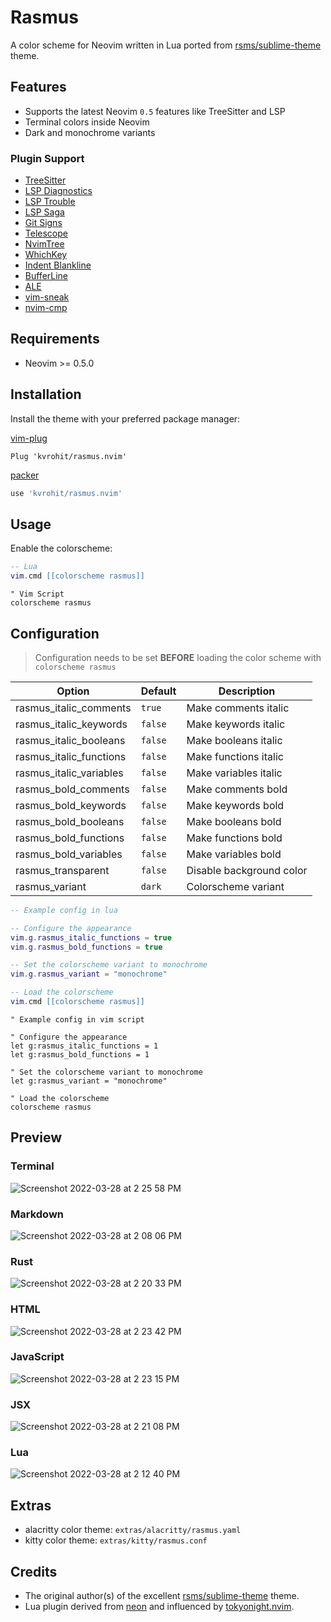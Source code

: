 # Rasmus

A color scheme for Neovim written in Lua ported from [rsms/sublime-theme](https://github.com/rsms/sublime-theme) theme.

## Features

- Supports the latest Neovim `0.5` features like TreeSitter and LSP
- Terminal colors inside Neovim
- Dark and monochrome variants

### Plugin Support

- [TreeSitter](https://github.com/nvim-treesitter/nvim-treesitter)
- [LSP Diagnostics](https://neovim.io/doc/user/lsp.html)
- [LSP Trouble](https://github.com/folke/lsp-trouble.nvim)
- [LSP Saga](https://github.com/glepnir/lspsaga.nvim)
- [Git Signs](https://github.com/lewis6991/gitsigns.nvim)
- [Telescope](https://github.com/nvim-telescope/telescope.nvim)
- [NvimTree](https://github.com/kyazdani42/nvim-tree.lua)
- [WhichKey](https://github.com/liuchengxu/vim-which-key)
- [Indent Blankline](https://github.com/lukas-reineke/indent-blankline.nvim)
- [BufferLine](https://github.com/akinsho/nvim-bufferline.lua)
- [ALE](https://github.com/dense-analysis/ale)
- [vim-sneak](https://github.com/justinmk/vim-sneak)
- [nvim-cmp](https://github.com/hrsh7th/nvim-cmp)

## Requirements

- Neovim >= 0.5.0

## Installation

Install the theme with your preferred package manager:

[vim-plug](https://github.com/junegunn/vim-plug)

```vim
Plug 'kvrohit/rasmus.nvim'
```

[packer](https://github.com/wbthomason/packer.nvim)

```lua
use 'kvrohit/rasmus.nvim'
```

## Usage

Enable the colorscheme:

```lua
-- Lua
vim.cmd [[colorscheme rasmus]]
```

```vim
" Vim Script
colorscheme rasmus
```

## Configuration

> Configuration needs to be set **BEFORE** loading the color scheme with `colorscheme rasmus`

| Option                  | Default | Description              |
| ----------------------- | ------- | ------------------------ |
| rasmus_italic_comments  | `true`  | Make comments italic     |
| rasmus_italic_keywords  | `false` | Make keywords italic     |
| rasmus_italic_booleans  | `false` | Make booleans italic     |
| rasmus_italic_functions | `false` | Make functions italic    |
| rasmus_italic_variables | `false` | Make variables italic    |
| rasmus_bold_comments    | `false` | Make comments bold       |
| rasmus_bold_keywords    | `false` | Make keywords bold       |
| rasmus_bold_booleans    | `false` | Make booleans bold       |
| rasmus_bold_functions   | `false` | Make functions bold      |
| rasmus_bold_variables   | `false` | Make variables bold      |
| rasmus_transparent      | `false` | Disable background color |
| rasmus_variant          | `dark`  | Colorscheme variant      |

```lua
-- Example config in lua

-- Configure the appearance
vim.g.rasmus_italic_functions = true
vim.g.rasmus_bold_functions = true

-- Set the colorscheme variant to monochrome
vim.g.rasmus_variant = "monochrome"

-- Load the colorscheme
vim.cmd [[colorscheme rasmus]]
```

```vim
" Example config in vim script

" Configure the appearance
let g:rasmus_italic_functions = 1
let g:rasmus_bold_functions = 1

" Set the colorscheme variant to monochrome
let g:rasmus_variant = "monochrome"

" Load the colorscheme
colorscheme rasmus
```

## Preview

### Terminal
![Screenshot 2022-03-28 at 2 25 58 PM](https://user-images.githubusercontent.com/1040966/160364806-458a5dad-5f2a-4a78-885b-a041d5ec5010.png)

### Markdown
![Screenshot 2022-03-28 at 2 08 06 PM](https://user-images.githubusercontent.com/1040966/160364881-94c94648-8761-4310-aa7f-a6d6b4c09f09.png)

### Rust
![Screenshot 2022-03-28 at 2 20 33 PM](https://user-images.githubusercontent.com/1040966/160364965-fd1342fb-392d-40e7-ab6c-224eae939f70.png)

### HTML
![Screenshot 2022-03-28 at 2 23 42 PM](https://user-images.githubusercontent.com/1040966/160365047-bbf15000-233a-497a-9755-9ca93e4aaaed.png)

### JavaScript
![Screenshot 2022-03-28 at 2 23 15 PM](https://user-images.githubusercontent.com/1040966/160365120-6fa24c8d-4c95-4fd9-83fc-095445b6f291.png)

### JSX
![Screenshot 2022-03-28 at 2 21 08 PM](https://user-images.githubusercontent.com/1040966/160365247-726c1804-df28-4fe3-bb1d-9f972a2890d8.png)

### Lua
![Screenshot 2022-03-28 at 2 12 40 PM](https://user-images.githubusercontent.com/1040966/160365410-5adabe98-660b-4a12-909e-88c5f5ff080c.png)


## Extras

- alacritty color theme: `extras/alacritty/rasmus.yaml`
- kitty color theme: `extras/kitty/rasmus.conf`

## Credits

- The original author(s) of the excellent [rsms/sublime-theme](https://github.com/rsms/sublime-theme) theme.
- Lua plugin derived from [neon](https://github.com/rafamadriz/neon) and influenced by [tokyonight.nvim](https://github.com/folke/tokyonight.nvim).
